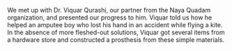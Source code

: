 We met up with Dr. Viquar Qurashi, our partner from the Naya Quadam organization, and presented our progress to him.
Viquar told us how he helped an amputee boy who lost his hand in an accident while flying a kite.
In the absence of more fleshed-out solutions, Viquar got several items from a hardware store and constructed a prosthesis from these simple materials.

